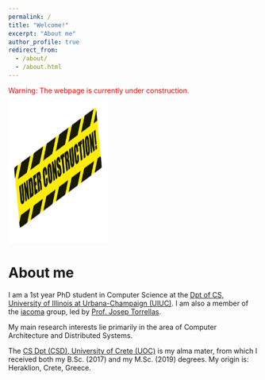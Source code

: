 ```yaml
---
permalink: /
title: "Welcome!"
excerpt: "About me"
author_profile: true
redirect_from:
  - /about/
  - /about.html
---
```


<div id="photo" style="text-align: left">
  <span style="vertical-align:left; color:red;">Warning: The webpage is currently under construction.</span>
  <img style="vertical-align:right" width="200" height="300" src="/images/under_construction_image.png" alt="">
</div>


About me
======
I am a 1st year PhD student in Computer Science at the <a href="https://cs.illinois.edu/" target="_blank">Dpt of CS, University of Illinois at Urbana-Champaign (UIUC)</a>. I am also a member of the <a href="http://iacoma.cs.uiuc.edu/" target="_blank">iacoma</a> group, led by <a href="http://iacoma.cs.uiuc.edu/josep/torrellas.html" target="_blank">Prof. Josep Torrellas</a>.

My main research interests lie primarily in the area of Computer Architecture and Distributed Systems.

The <a href="https://www.csd.uoc.gr/CSD/index.jsp?lang=en" target="_blank">CS Dpt (CSD), University of Crete (UOC)</a> is my alma mater, from which I received both my B.Sc. (2017) and my M.Sc. (2019) degrees. My origin is: Heraklion, Crete, Greece.

